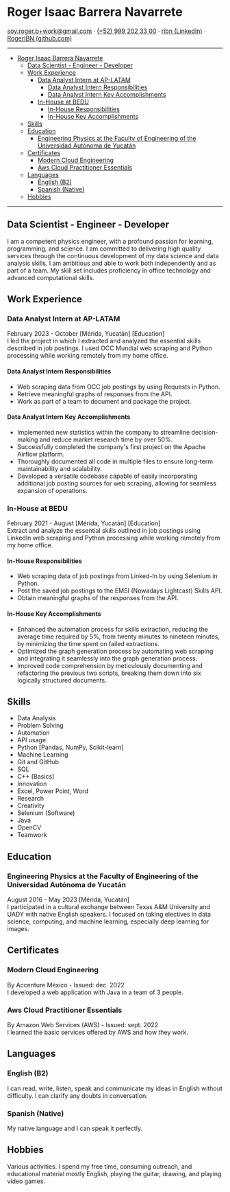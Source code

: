 # Roger Isaac Barrera Navarrete

<soy.roger.b+work@gmail.com> · [(+52) 999 202 33 00](wa.link/q98ym0) · [ribn (LinkedIn)](www.linkedin.com/in/ribn) · [RogerIBN (github.com)](https://github.com/RogerIBN)

---

- [Roger Isaac Barrera Navarrete](#roger-isaac-barrera-navarrete)
  - [Data Scientist - Engineer - Developer](#data-scientist---engineer---developer)
  - [Work Experience](#work-experience)
    - [Data Analyst Intern at AP-LATAM](#data-analyst-intern-at-ap-latam)
      - [Data Analyst Intern Responsibilities](#data-analyst-intern-responsibilities)
      - [Data Analyst Intern Key Accomplishments](#data-analyst-intern-key-accomplishments)
    - [In-House at BEDU](#in-house-at-bedu)
      - [In-House Responsibilities](#in-house-responsibilities)
      - [In-House Key Accomplishments](#in-house-key-accomplishments)
  - [Skills](#skills)
  - [Education](#education)
    - [Engineering Physics at the Faculty of Engineering of the Universidad Autónoma de Yucatán](#engineering-physics-at-the-faculty-of-engineering-of-the-universidad-autónoma-de-yucatán)
  - [Certificates](#certificates)
    - [Modern Cloud Engineering](#modern-cloud-engineering)
    - [Aws Cloud Practitioner Essentials](#aws-cloud-practitioner-essentials)
  - [Languages](#languages)
    - [English (B2)](#english-b2)
    - [Spanish (Native)](#spanish-native)
  - [Hobbies](#hobbies)

---

## Data Scientist - Engineer - Developer

I am a competent physics engineer, with a profound passion for learning, programming, and science. I am committed to delivering high quality services through the continuous development of my data science and data analysis skills. I am ambitious and able to work both independently and as part of a team. My skill set includes proficiency in office technology and advanced computational skills.

## Work Experience

### Data Analyst Intern at AP-LATAM

February 2023 - October \[Mérida, Yucatán\] \[Education\]\
I led the project in which I extracted and analyzed the essential skills described in job postings. I used OCC Mundial web scraping and Python processing while working remotely from my home office.

#### Data Analyst Intern Responsibilities

- Web scraping data from OCC job postings by using Requests in Python.
- Retrieve meaningful graphs of responses from the API.
- Work as part of a team to document and package the project.

#### Data Analyst Intern Key Accomplishments

- Implemented new statistics within the company to streamline decision-making and reduce market research time by over 50%.
- Successfully completed the company's first project on the Apache Airflow platform.
- Thoroughly documented all code in multiple files to ensure long-term maintainability and scalability.
- Developed a versatile codebase capable of easily incorporating additional job posting sources for web scraping, allowing for seamless expansion of operations.

### In-House at BEDU

February 2021 - August \[Mérida, Yucatán\] \[Education\]\
Extract and analyze the essential skills outlined in job postings using LinkedIn web scraping and Python processing while working remotely from my home office.

#### In-House Responsibilities

- Web scraping data of job postings from Linked-In by using Selenium in Python.
- Post the saved job postings to the EMSI (Nowadays Lightcast) Skills API.
- Obtain meaningful graphs of the responses from the API.

#### In-House Key Accomplishments

- Enhanced the automation process for skills extraction, reducing the average time required by 5%, from twenty minutes to nineteen minutes, by minimizing the time spent on failed extractions.
- Optimized the graph generation process by automating web scraping and integrating it seamlessly into the graph generation process.
- Improved code comprehension by meticulously documenting and refactoring the previous two scripts, breaking them down into six logically structured documents.

## Skills

- Data Analysis
- Problem Solving
- Automation
- API usage
- Python \[Pandas, NumPy, Scikit-learn\]
- Machine Learning
- Git and GitHub
- SQL
- C++ \[Basics\]
- Innovation
- Excel, Power Point, Word
- Research
- Creativity
- Selenium (Software)
- Java
- OpenCV
- Teamwork

## Education

### Engineering Physics at the Faculty of Engineering of the Universidad Autónoma de Yucatán

August 2016 - May 2023 \[Mérida, Yucatán\]\
I participated in a cultural exchange between Texas A&M University and UADY with native English speakers. I focused on taking electives in data science, computing, and machine learning, especially deep learning for images.

## Certificates

### Modern Cloud Engineering

By Accenture México - Issued: dec. 2022\
I developed a web application with Java in a team of 3 people.

### Aws Cloud Practitioner Essentials

By Amazon Web Services (AWS) - Issued: sept. 2022\
I learned the basic services offered by AWS and how they work.

## Languages

### English (B2)

I can read, write, listen, speak and communicate my ideas in English without difficulty. I can clarify any doubts in conversation.

### Spanish (Native)

My native language and I can speak it perfectly.

## Hobbies

Various activities. I spend my free time, consuming outreach, and educational material mostly English, playing the guitar, drawing, and playing video games.
